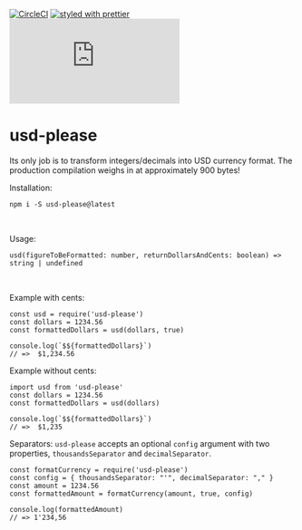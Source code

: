 [![CircleCI](https://circleci.com/gh/aervin/usd-please/tree/master.svg?style=shield)](https://circleci.com/gh/aervin/usd-please/tree/master)
[![styled with prettier](https://img.shields.io/badge/styled_with-prettier-ff69b4.svg)](https://github.com/prettier/prettier)
![minified](http://img.badgesize.io/aervin/usd-please/master/usd-please.js?label=minified)
# usd-please
Its only job is to transform integers/decimals into USD currency format. The production compilation weighs in at approximately 900 bytes!

Installation:
```
npm i -S usd-please@latest
```
<br>


Usage:
```
usd(figureToBeFormatted: number, returnDollarsAndCents: boolean) => string | undefined
```
<br>


Example with cents:
```
const usd = require('usd-please')
const dollars = 1234.56
const formattedDollars = usd(dollars, true)

console.log(`$${formattedDollars}`)
// =>  $1,234.56
```

Example without cents:
```
import usd from 'usd-please'
const dollars = 1234.56
const formattedDollars = usd(dollars)

console.log(`$${formattedDollars}`)
// =>  $1,235
```

Separators:
`usd-please` accepts an optional `config` argument with two properties, `thousandsSeparator` and `decimalSeparator`.
```
const formatCurrency = require('usd-please')
const config = { thousandsSeparator: "'", decimalSeparator: "," }
const amount = 1234.56
const formattedAmount = formatCurrency(amount, true, config)

console.log(formattedAmount)
// => 1'234,56
```
